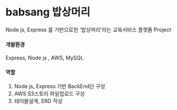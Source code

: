 
# babsang 밥상머리
Node js, Express 를 기반으로한 '밥상머리'라는 교육서비스 플랫폼 Project

#### 개발환경
Express, Node js , AWS, MySQL

#### 역할
1. Node js, Express 기반 BackEnd단 구성
2. AWS S3스토리 파일업로드 구성
3. 테이블설계, ERD 작성
